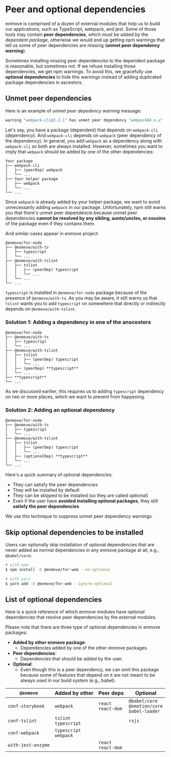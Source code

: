 
# Peer and optional dependencies

enmove is comprised of a dozen of external modules that help us to build our applications, such as TypeScript, webpack, and jest. Some of those tools may contain **peer dependencies**, which must be added by the *dependent package*, otherwise we would end up getting npm warnings that tell us some of peer dependencies are missing (**unmet peer dependency warning**).

Sometimes installing missing peer dependencies to the dependent package is reasonable, but sometimes not. If we refuse installing those dependencies, we get npm warnings. To avoid this, we gracefully use **optional dependencies** to hide this warnings instead of adding duplicated package dependencies in ascestors.

## Unmet peer dependencies

Here is an example of *unmet peer depedency warning* message:

```sh
warning "webpack-cli@3.2.1" has unmet peer dependency "webpack@4.x.x"
```

Let's say, you have a package (dependent) that depends on `webpack-cli` (dependency). And `webpack-cli` depends on `webpack` (peer dependency of the dependency). In general, you add `webpack` as a dependency along with `webpack-cli` so both are always installed. However, sometimes you want to imply that `webpack` should be added by one of the other dependencies:

```
Your package
├── webpack-cli
│   ├── (peerDep) webpack
│   └── ...
├── Your helper package
│   ├── webpack
│   └── ...
└── ...
```

Since `webpack` is already added by your helper package, we want to avoid unnecessarily adding `webpack` in our package. Unfortunately, npm still warns you that there's unmet peer dependencie because unmet peer dependencies **cannot be resolved by any sibling, aunts/uncles, or cousins** of the package even if they contains them.

And similar cases appear in enmove project:

```
@enmove/for-node
├── @enmove/with-ts
│   ├── typescript
│   └── ...
├── @enmove/with-tslint
│   ├── tslint
│   │   ├── (peerDep) typescript
│   │   └── ...
│   └── ...
└── ...
```

`typescript` is installed in `@enmove/for-node` package because of the presence of `@enmove/with-ts`. As you may be aware, it still warns us that `tslint` wants you to add `typescript` on somewhere that directly or indirectly depends on `@enmove/with-tslint`.

### Solution 1: Adding a dependency in one of the anscestors

```
@enmove/for-node
├── @enmove/with-ts
│   ├── typescript
│   └── ...
├── @enmove/with-tslint
│   ├── tslint
│   │   ├── (peerDep) typescript
│   │   └── ...
│   ├── (peerDep) **typescript**
│   └── ...
├── **typescript**
└── ...
```

As we discussed earilier, this requires us to adding `typescript` dependency on two or more places, which we want to prevent from happening.

### Solution 2: Adding an optional dependency

```
@enmove/for-node
├── @enmove/with-ts
│   ├── typescript
│   └── ...
├── @enmove/with-tslint
│   ├── tslint
│   │   ├── (peerDep) typescript
│   │   └── ...
│   ├── (optionalDep) **typescript**
│   └── ...
└── ...
```

Here's a quick summary of optional dependencies:

- They can satisfy the peer dependencies
- They will be installed by default
- They can be skipped to be installed (so they are called *optional*)
- Even if the user have **avoided installing optional packages**, they still **satisfy the peer dependencies**

We use this technique to suppress unmet peer dependency warnings.


## Skip optional dependencies to be installed

Users can optionally skip installation of optional dependencies that are never added as normal dependencies in any enmove package at all, e.g., `@babel/core`: 

```sh
# with npm
$ npm install -D @enmove/for-web --no-optional

# with yarn
$ yarn add -D @enmove/for-web --ignore-optional
```


## List of optional dependencies

Here is a quick reference of which enmove modules have optional dependencies that resolve peer dependencies by the external modules.

Please note that there are three type of optional dependencies in enmove packages:

- **Added by other enmove package**:
    - Dependencies added by one of the other enmove packages.
- **Peer dependencies**:
    - Dependencies that should be added by the user.
- **Optional**:
    - Even though this is a peer dependency, we can omit this package because some of features that depend on it are not meant to be always used in our build system (e.g., babel).

| `@enmove`          | Added by other             | Peer deps               | Optional                                             |
|--------------------|----------------------------|-------------------------|------------------------------------------------------|
| `conf-storybook`   | `webpack`                  | `react`<br/>`react-dom` | `@babel/core`<br/>`@emotion/core`<br/>`babel-loader` |
| `conf-tslint`      | `tslint`<br/>`typescript`  |                         | `rxjs`                                               |
| `conf-webpack`     | `typescript`<br/>`webpack` |                         |                                                      |
| `with-jest-enzyme` |                            | `react`<br/>`react-dom` |                                                      |
